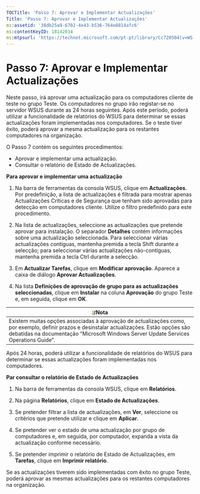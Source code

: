 ```yaml
---
TOCTitle: 'Passo 7: Aprovar e Implementar Actualizações'
Title: 'Passo 7: Aprovar e Implementar Actualizações'
ms:assetid: '38db25a9-6702-4e43-b536-764e8814afc6'
ms:contentKeyID: 18142034
ms:mtpsurl: 'https://technet.microsoft.com/pt-pt/library/Cc720504(v=WS.10)'
---
```


Passo 7: Aprovar e Implementar Actualizações
============================================

Neste passo, irá aprovar uma actualização para os computadores cliente de teste no grupo Teste. Os computadores no grupo irão registar-se no servidor WSUS durante as 24 horas seguintes. Após este período, poderá utilizar a funcionalidade de relatórios do WSUS para determinar se essas actualizações foram implementadas nos computadores. Se o teste tiver êxito, poderá aprovar a mesma actualização para os restantes computadores na organização.

O Passo 7 contém os seguintes procedimentos:

-   Aprovar e implementar uma actualização.
-   Consultar o relatório de Estado de Actualizações.

**Para aprovar e implementar uma actualização**
1.  Na barra de ferramentas da consola WSUS, clique em **Actualizações**. Por predefinição, a lista de actualizações é filtrada para mostrar apenas Actualizações Críticas e de Segurança que tenham sido aprovadas para detecção em computadores cliente. Utilize o filtro predefinido para este procedimento.

2.  Na lista de actualizações, seleccione as actualizações que pretende aprovar para instalação. O separador **Detalhes** contém informações sobre uma actualização seleccionada. Para seleccionar várias actualizações contíguas, mantenha premida a tecla Shift durante a selecção; para seleccionar várias actualizações não-contíguas, mantenha premida a tecla Ctrl durante a selecção.

3.  Em **Actualizar Tarefas**, clique em **Modificar aprovação**. Aparece a caixa de diálogo **Aprovar Actualizações**.

4.  Na lista **Definições de aprovação de grupo para as actualizações seleccionadas**, clique em **Instalar** na coluna **Aprovação** do grupo Teste e, em seguida, clique em **OK**.

| ![](/security-updates/images/Cc720504.note(WS.10).gif)Nota                                                                                                                                                                |
|--------------------------------------------------------------------------------------------------------------------------------------------------------------------------------------------------------------------------------------|
| Existem muitas opções associadas à aprovação de actualizações como, por exemplo, definir prazos e desinstalar actualizações. Estão opções são debatidas na documentação “Microsoft Windows Server Update Services Operations Guide”. |

Após 24 horas, poderá utilizar a funcionalidade de relatórios do WSUS para determinar se essas actualizações foram implementadas nos computadores.

**Par consultar o relatório de Estado de Actualizações**
1.  Na barra de ferramentas da consola WSUS, clique em **Relatórios**.

2.  Na página **Relatórios**, clique em **Estado de Actualizações**.

3.  Se pretender filtrar a lista de actualizações, em **Ver**, seleccione os critérios que pretende utilizar e clique em **Aplicar**.

4.  Se pretender ver o estado de uma actualização por grupo de computadores e, em seguida, por computador, expanda a vista da actualização conforme necessário.

5.  Se pretender imprimir o relatório de Estado de Actualizações, em **Tarefas**, clique em **Imprimir relatório**.

Se as actualizações tiverem sido implementadas com êxito no grupo Teste, poderá aprovar as mesmas actualizações para os restantes computadores na organização.
